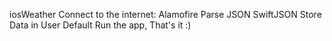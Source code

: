  iosWeather
 Connect to the internet: Alamofire
 Parse JSON SwiftJSON
 Store Data in User Default
 Run the app, That's it :)
